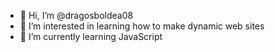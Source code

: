 - 👋 Hi, I’m @dragosboldea08
- 👀 I’m interested in learning how to make dynamic web sites
- 🌱 I’m currently learning JavaScript


<!---
dragosboldea08/dragosboldea08 is a ✨ special ✨ repository because its `README.md` (this file) appears on your GitHub profile.
You can click the Preview link to take a look at your changes.
--->
